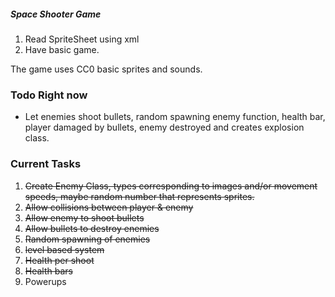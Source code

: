 ##### Space Shooter Game


1. Read SpriteSheet using xml
2. Have basic game.

The game uses CC0 basic sprites and sounds.

### Todo Right now 

- Let enemies shoot bullets, random spawning enemy function, health bar, player damaged by bullets, enemy destroyed and creates explosion class.

### Current Tasks

1. ~~Create Enemy Class, types corresponding to images and/or movement speeds, maybe random number that represents sprites.~~
2. ~~Allow collisions between player & enemy~~
3. ~~Allow enemy to shoot bullets~~
4. ~~Allow bullets to destroy enemies~~
5. ~~Random spawning of enemies~~
6. ~~level based system~~
7. ~~Health per shoot~~
8. ~~Health bars~~
9. Powerups